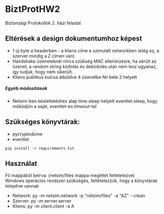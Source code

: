 # BiztProtHW2
Biztonsági Protokollok 2. házi feladat

## Eltérések a design dokumentumhoz képest
+ 1 új byte a headerben - a kliens címe a szimulált networkben (elég ez, a szerver mindig a Z címen van)
+ Handshake üzeneteknél nincs szükség MAC ellenőrzésre, ha sérült az üzenet, a random string kódolás és dekódolás után nem lesz ugyanaz, így tudjuk, hogy nem sikerült.
+ Kliens publikus kulcsa átküldve 4 üzenetbe fér bele 2 helyett

##### Egyéb módosítások
+ Netsim-ben késleltetéshez alap time.sleep helyett eventlet.sleep, hogy működjön a saját, eventlet-es timeout-tal

## Szükséges könyvtárak:
+ pycryptodome
+ eventlet

```
pip install -r requirements.txt
```

## Használat
Fő mappából beírva: (netsim/files mappa meglétét feltételezve) <br/>
Windows operációs rendszer szükséges, feltételezzük, hogy a könyvtárak telepítve vannak
+ Network: py -m netsim.network -p "netsim/files" -a "AZ" --clean
+ Szerver: py -m server.server
+ Kliens: py -m client.client -a A
